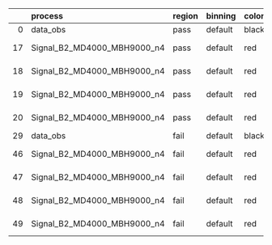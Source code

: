 |    | process                     | region   | binning   | color   | process_type   |   scale | variation   | source_filename                                                      | source_histname    | alias                       | title     |   combine_idx |     lnN |   shapes | syst_type   | direction   | variation_alias   |
|---:|:----------------------------|:---------|:----------|:--------|:---------------|--------:|:------------|:---------------------------------------------------------------------|:-------------------|:----------------------------|:----------|--------------:|--------:|---------:|:------------|:------------|:------------------|
|  0 | data_obs                    | pass     | default   | black   | DATA           |       1 | nominal     | ./histograms_for_2DAlphabet_v18//BH_Data.root                        | hpass              | Data                        | Data      |           nan | nan     |      nan | nan         | nan         | nan               |
| 17 | Signal_B2_MD4000_MBH9000_n4 | pass     | default   | red     | SIGNAL         |       1 | lumi        | ./histograms_for_2DAlphabet_v18//BH_Signal_B2_MD4000_MBH9000_n4.root | hpass              | Signal_B2_MD4000_MBH9000_n4 | BH signal |           nan |   1.016 |      nan | lnN         | nan         | nan               |
| 18 | Signal_B2_MD4000_MBH9000_n4 | pass     | default   | red     | SIGNAL         |       1 | SVM         | ./histograms_for_2DAlphabet_v18//BH_Signal_B2_MD4000_MBH9000_n4.root | hpass_SVMsyst_up   | Signal_B2_MD4000_MBH9000_n4 | BH signal |           nan | nan     |        1 | shapes      | Up          | SVMsyst           |
| 19 | Signal_B2_MD4000_MBH9000_n4 | pass     | default   | red     | SIGNAL         |       1 | SVM         | ./histograms_for_2DAlphabet_v18//BH_Signal_B2_MD4000_MBH9000_n4.root | hpass_SVMsyst_down | Signal_B2_MD4000_MBH9000_n4 | BH signal |           nan | nan     |        1 | shapes      | Down        | SVMsyst           |
| 20 | Signal_B2_MD4000_MBH9000_n4 | pass     | default   | red     | SIGNAL         |       1 | nominal     | ./histograms_for_2DAlphabet_v18//BH_Signal_B2_MD4000_MBH9000_n4.root | hpass              | Signal_B2_MD4000_MBH9000_n4 | BH signal |           nan | nan     |      nan | nan         | nan         | nan               |
| 29 | data_obs                    | fail     | default   | black   | DATA           |       1 | nominal     | ./histograms_for_2DAlphabet_v18//BH_Data.root                        | hfail              | Data                        | Data      |           nan | nan     |      nan | nan         | nan         | nan               |
| 46 | Signal_B2_MD4000_MBH9000_n4 | fail     | default   | red     | SIGNAL         |       1 | lumi        | ./histograms_for_2DAlphabet_v18//BH_Signal_B2_MD4000_MBH9000_n4.root | hfail              | Signal_B2_MD4000_MBH9000_n4 | BH signal |           nan |   1.016 |      nan | lnN         | nan         | nan               |
| 47 | Signal_B2_MD4000_MBH9000_n4 | fail     | default   | red     | SIGNAL         |       1 | SVM         | ./histograms_for_2DAlphabet_v18//BH_Signal_B2_MD4000_MBH9000_n4.root | hfail_SVMsyst_up   | Signal_B2_MD4000_MBH9000_n4 | BH signal |           nan | nan     |        1 | shapes      | Up          | SVMsyst           |
| 48 | Signal_B2_MD4000_MBH9000_n4 | fail     | default   | red     | SIGNAL         |       1 | SVM         | ./histograms_for_2DAlphabet_v18//BH_Signal_B2_MD4000_MBH9000_n4.root | hfail_SVMsyst_down | Signal_B2_MD4000_MBH9000_n4 | BH signal |           nan | nan     |        1 | shapes      | Down        | SVMsyst           |
| 49 | Signal_B2_MD4000_MBH9000_n4 | fail     | default   | red     | SIGNAL         |       1 | nominal     | ./histograms_for_2DAlphabet_v18//BH_Signal_B2_MD4000_MBH9000_n4.root | hfail              | Signal_B2_MD4000_MBH9000_n4 | BH signal |           nan | nan     |      nan | nan         | nan         | nan               |